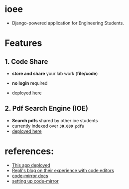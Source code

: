 # ioee
* Django-powered application for Engineering Students.

# Features
## 1. Code Share
* **store and share** your lab work (**file/code**)
* **no login** required

* [deployed here](https://ioee.herokuapp.com/)

## 2. Pdf Search Engine (IOE)
* **Search pdfs** shared by other ioe students
* currently indexed over **`30,000 pdfs`**
* [deployed here](https://ioee.herokuapp.com/pdf/)

# references:
* [This app deployed](https://ioee.herokuapp.com)
* [Repli's blog on their experience with code editors](https://blog.replit.com/code-editors)
* [code-mirror docs](https://codemirror.net/6/docs/)
* [setting up code-mirror](https://dyclassroom.com/codemirror/how-to-setup-codemirror)
